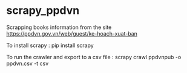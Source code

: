 # scrapy_ppdvn
Scrapping books information from the site https://ppdvn.gov.vn/web/guest/ke-hoach-xuat-ban

To install scrapy : pip install scrapy

To run the crawler and export to a csv file : scrapy crawl ppdvnpub -o ppdvn.csv -t csv

